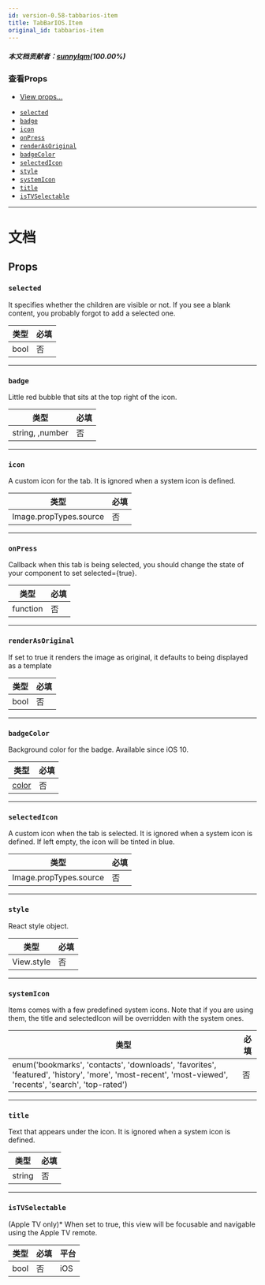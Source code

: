 ```yaml
---
id: version-0.58-tabbarios-item
title: TabBarIOS.Item
original_id: tabbarios-item
---
```


##### 本文档贡献者：[sunnylqm](https://github.com/search?q=sunnylqm%40qq.com+in%3Aemail&type=Users)(100.00%)

### 查看Props

* [View props...](view.md#props)

- [`selected`](tabbarios-item.md#selected)
- [`badge`](tabbarios-item.md#badge)
- [`icon`](tabbarios-item.md#icon)
- [`onPress`](tabbarios-item.md#onpress)
- [`renderAsOriginal`](tabbarios-item.md#renderasoriginal)
- [`badgeColor`](tabbarios-item.md#badgecolor)
- [`selectedIcon`](tabbarios-item.md#selectedicon)
- [`style`](tabbarios-item.md#style)
- [`systemIcon`](tabbarios-item.md#systemicon)
- [`title`](tabbarios-item.md#title)
- [`isTVSelectable`](tabbarios-item.md#istvselectable)

---

# 文档

## Props

### `selected`

It specifies whether the children are visible or not. If you see a blank content, you probably forgot to add a selected one.

| 类型 | 必填 |
| ---- | -------- |
| bool | 否       |

---

### `badge`

Little red bubble that sits at the top right of the icon.

| 类型            | 必填 |
| --------------- | -------- |
| string, ,number | 否       |

---

### `icon`

A custom icon for the tab. It is ignored when a system icon is defined.

| 类型                   | 必填 |
| ---------------------- | -------- |
| Image.propTypes.source | 否       |

---

### `onPress`

Callback when this tab is being selected, you should change the state of your component to set selected={true}.

| 类型     | 必填 |
| -------- | -------- |
| function | 否       |

---

### `renderAsOriginal`

If set to true it renders the image as original, it defaults to being displayed as a template

| 类型 | 必填 |
| ---- | -------- |
| bool | 否       |

---

### `badgeColor`

Background color for the badge. Available since iOS 10.

| 类型               | 必填 |
| ------------------ | -------- |
| [color](colors.md) | 否       |

---

### `selectedIcon`

A custom icon when the tab is selected. It is ignored when a system icon is defined. If left empty, the icon will be tinted in blue.

| 类型                   | 必填 |
| ---------------------- | -------- |
| Image.propTypes.source | 否       |

---

### `style`

React style object.

| 类型       | 必填 |
| ---------- | -------- |
| View.style | 否       |

---

### `systemIcon`

Items comes with a few predefined system icons. Note that if you are using them, the title and selectedIcon will be overridden with the system ones.

| 类型                                                                                                                                                   | 必填 |
| ------------------------------------------------------------------------------------------------------------------------------------------------------ | -------- |
| enum('bookmarks', 'contacts', 'downloads', 'favorites', 'featured', 'history', 'more', 'most-recent', 'most-viewed', 'recents', 'search', 'top-rated') | 否       |

---

### `title`

Text that appears under the icon. It is ignored when a system icon is defined.

| 类型   | 必填 |
| ------ | -------- |
| string | 否       |

---

### `isTVSelectable`

(Apple TV only)\* When set to true, this view will be focusable and navigable using the Apple TV remote.

| 类型 | 必填 | 平台 |
| ---- | -------- | -------- |
| bool | 否       | iOS      |

